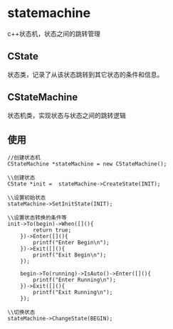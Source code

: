 # statemachine
c++状态机，状态之间的跳转管理
## CState
状态类，记录了从该状态跳转到其它状态的条件和信息。
## CStateMachine
状态机类，实现状态与状态之间的跳转逻辑
## 使用
```
//创建状态机
CStateMachine *stateMachine = new CStateMachine();
```

```
\\创建状态
CState *init =  stateMachine->CreateState(INIT);
```

```
\\设置初始状态
stateMachine->SetInitState(INIT);
```

```
\\设置状态转换的条件等
init->To(begin)->When([](){
        return true;
    })->Enter([](){
        printf("Enter Begin\n");
    })->Exit([](){
        printf("Exit Begin\n");
    });

    begin->To(running)->IsAuto()->Enter([](){
        printf("Enter Running\n");
    })->Exit([](){
        printf("Exit Running\n");
    });
```

```
\\切换状态
stateMachine->ChangeState(BEGIN);
```
